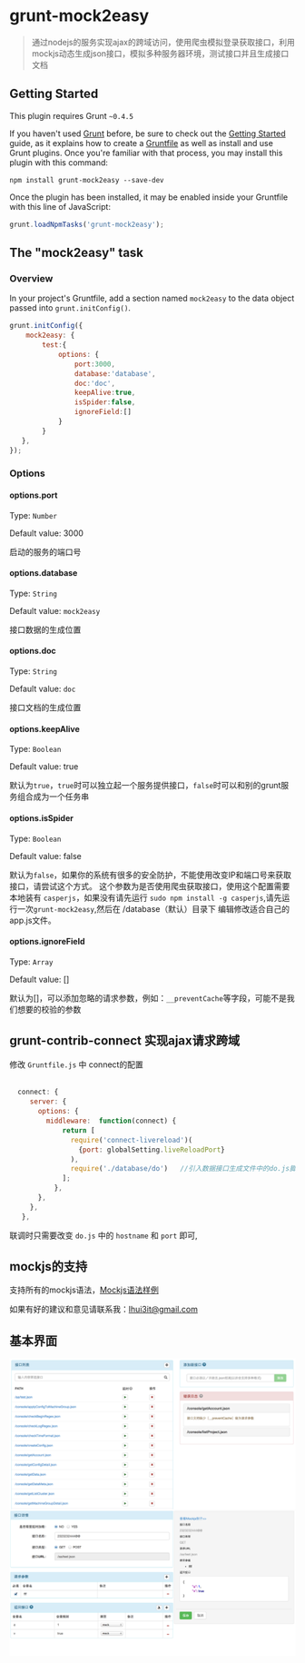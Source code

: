 # grunt-mock2easy

> 通过nodejs的服务实现ajax的跨域访问，使用爬虫模拟登录获取接口，利用mockjs动态生成json接口，模拟多种服务器环境，测试接口并且生成接口文档

## Getting Started
This plugin requires Grunt `~0.4.5`

If you haven't used [Grunt](http://gruntjs.com/) before, be sure to check out the [Getting Started](http://gruntjs.com/getting-started) guide, as it explains how to create a [Gruntfile](http://gruntjs.com/sample-gruntfile) as well as install and use Grunt plugins. Once you're familiar with that process, you may install this plugin with this command:

```shell
npm install grunt-mock2easy --save-dev
```

Once the plugin has been installed, it may be enabled inside your Gruntfile with this line of JavaScript:

```js
grunt.loadNpmTasks('grunt-mock2easy');
```

## The "mock2easy" task

### Overview
In your project's Gruntfile, add a section named `mock2easy` to the data object passed into `grunt.initConfig()`.

```js
grunt.initConfig({
    mock2easy: {
        test:{
            options: {
                port:3000,
                database:'database',
                doc:'doc',
                keepAlive:true,
                isSpider:false,
                ignoreField:[]
            }
        }
   },
});
```

### Options

#### options.port

Type: `Number`

Default value: 3000

启动的服务的端口号  

#### options.database

Type: `String`

Default value: `mock2easy`

接口数据的生成位置

#### options.doc

Type: `String`

Default value: `doc`

接口文档的生成位置

#### options.keepAlive

Type: `Boolean`

Default value: true

默认为`true`，`true`时可以独立起一个服务提供接口，`false`时可以和别的grunt服务组合成为一个任务串


#### options.isSpider

Type: `Boolean`

Default value: false

默认为`false`，如果你的系统有很多的安全防护，不能使用改变IP和端口号来获取接口，请尝试这个方式。
这个参数为是否使用爬虫获取接口，使用这个配置需要本地装有 `casperjs`，如果没有请先运行 `sudo npm install -g casperjs`,请先运行一次`grunt-mock2easy`,然后在 /database（默认）目录下 编辑修改适合自己的app.js文件。

#### options.ignoreField

Type: `Array`

Default value: []

默认为[]，可以添加忽略的请求参数，例如：`__preventCache`等字段，可能不是我们想要的校验的参数


## grunt-contrib-connect 实现ajax请求跨域

修改 `Gruntfile.js` 中 connect的配置
```js
  
  connect: {
     server: {
       options: {
         middleware:  function(connect) {
             return [
               require('connect-livereload')(
                 {port: globalSetting.liveReloadPort}
               ),
               require('./database/do')   //引入数据接口生成文件中的do.js脚本
             ];
           },
       },
     },
   },

```

联调时只需要改变 `do.js` 中的  `hostname` 和 `port` 即可,



## mockjs的支持

支持所有的mockjs语法，[Mockjs语法样例](http://mockjs.com/demo/mock.html) 

如果有好的建议和意见请联系我：lhui3it@gmail.com

## 基本界面

![image](https://raw.githubusercontent.com/appLhui/grunt-mock2easy/master/img/index.png) 
![image](https://raw.githubusercontent.com/appLhui/grunt-mock2easy/master/img/detail.png) 





